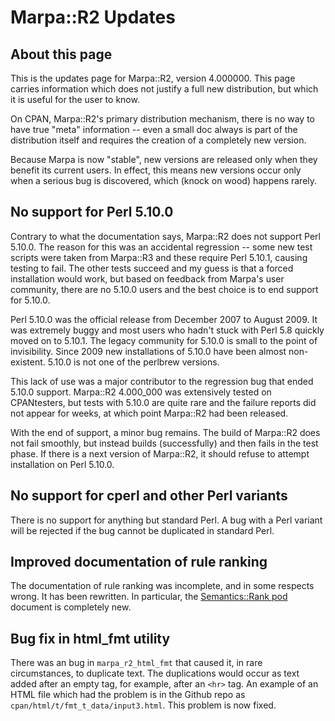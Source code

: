 # Marpa::R2 Updates

## About this page

This is the updates page for Marpa::R2,
version 4.000000.
This page carries information which does not justify
a full new distribution,
but which it is useful for the user to know.

On CPAN, Marpa::R2's primary distribution mechanism,
there is no way to have true "meta" information --
even a small doc always is part of the distribution itself
and requires the creation of a completely new version.

Because Marpa is now "stable", new versions are released only
when they benefit its current users.
In effect, this means new versions occur only when a serious
bug is discovered, which (knock on wood)
happens rarely.

## No support for Perl 5.10.0

Contrary to what the documentation says, Marpa::R2 does not support Perl 5.10.0.
The reason for this was an accidental regression --
some new test scripts were taken from Marpa::R3 and these require Perl 5.10.1, causing testing to fail.
The other tests succeed and my guess is that a forced installation would work, but based on feedback from
Marpa's user community, there are no 5.10.0 users and the best choice is to end support for 5.10.0.

Perl 5.10.0 was the official release from December 2007 to August 2009.
It was extremely buggy and most users who hadn't stuck with Perl 5.8 quickly moved on to 5.10.1.
The legacy community for 5.10.0 is small to the point of invisibility.
Since 2009 new installations of 5.10.0 have been almost non-existent.
5.10.0 is not one of the perlbrew versions.

This lack of use was a major contributor to the regression bug that ended 5.10.0 support.
Marpa::R2 4.000_000 was extensively tested on CPANtesters, but tests with 5.10.0 are quite rare and the
failure reports did not appear for weeks, at which point Marpa::R2 had been released.

With the end of support, a minor bug remains.
The build of Marpa::R2 does not fail smoothly, but instead builds (successfully)
and then fails in the test phase.
If there is a next version of Marpa::R2, it should refuse to attempt installation
on Perl 5.10.0.

## No support for cperl and other Perl variants

There is no support for anything but standard Perl.  A bug with a Perl variant will be rejected
if the bug cannot be duplicated in standard Perl.

## Improved documentation of rule ranking

The documentation of rule ranking was incomplete,
and in some respects wrong.
It has been rewritten.
In particular, the
[Semantics::Rank pod](https://github.com/jeffreykegler/Marpa--R2/blob/master/cpan/pod/Semantics/Rank.pod)
document is completely new.

## Bug fix in html_fmt utility

There was an bug in `marpa_r2_html_fmt` that caused it, in rare circumstances,
to duplicate text.  The duplications would occur as text added
after an empty tag, for example, after an `<hr>` tag.  An example
of an HTML file which had the problem is in the Github repo as
`cpan/html/t/fmt_t_data/input3.html`.
This problem is now fixed.
